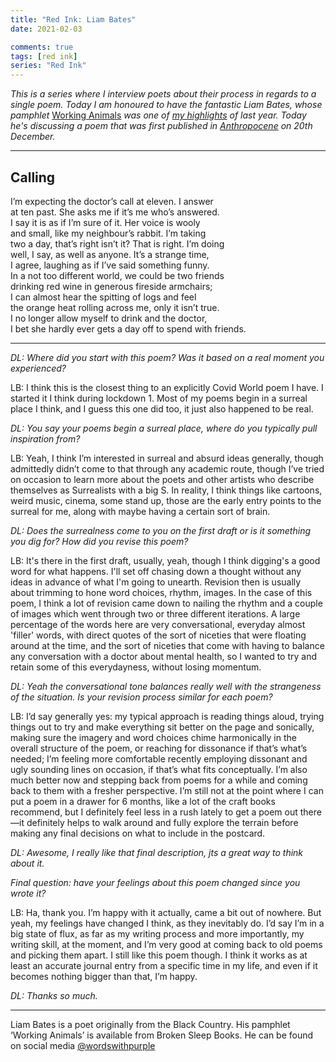 ```yaml
---
title: "Red Ink: Liam Bates"
date: 2021-02-03

comments: true  
tags: [red ink]
series: "Red Ink"
---
```


*This is a series where I interview poets about their process in regards to a single poem. Today I am honoured to have the fantastic Liam Bates, whose pamphlet* [Working Animals](https://www.brokensleepbooks.com/product-page/liam-bates-working-animals) *was one of [my highlights](/poetry-books/) of last year. Today he's discussing a poem that was first published in [Anthropocene](https://www.anthropocenepoetry.org/post/2-poems-by-liam-bates) on 20th December.*

***

## Calling

I’m expecting the doctor’s call at eleven. I answer  
at ten past. She asks me if it’s me who’s answered.  
I say it is as if I’m sure of it. Her voice is wooly  
and small, like my neighbour’s rabbit. I’m taking  
two a day, that’s right isn’t it? That is right. I’m doing  
well, I say, as well as anyone. It’s a strange time,  
I agree, laughing as if I’ve said something funny.  
In a not too different world, we could be two friends  
drinking red wine in generous fireside armchairs;  
I can almost hear the spitting of logs and feel  
the orange heat rolling across me, only it isn’t true.  
I no longer allow myself to drink and the doctor,  
I bet she hardly ever gets a day off to spend with friends.  

***

*DL: Where did you start with this poem? Was it based on a real moment you experienced?*

LB: I think this is the closest thing to an explicitly Covid World poem I have. I started it I think during lockdown 1. Most of my poems begin in a surreal place I think, and I guess this one did too, it just also happened to be real.

*DL: You say your poems begin a surreal place, where do you typically pull inspiration from?*

LB: Yeah, I think I’m interested in surreal and absurd ideas generally, though admittedly didn’t come to that through any academic route, though I’ve tried on occasion to learn more about the poets and other artists who describe themselves as Surrealists with a big S. In reality, I think things like cartoons, weird music, cinema, some stand up, those are the early entry points to the surreal for me, along with maybe having a certain sort of brain.

*DL: Does the surrealness come to you on the first draft or is it something you dig for? How did you revise this poem?*

LB: It's there in the first draft, usually, yeah, though I think digging's a good word for what happens. I'll set off chasing down a thought without any ideas in advance of what I'm going to unearth. Revision then is usually about trimming to hone word choices, rhythm, images. In the case of this poem, I think a lot of revision came down to nailing the rhythm and a couple of images which went through two or three different iterations. A large percentage of the words here are very conversational, everyday almost 'filler' words, with direct quotes of the sort of niceties that were floating around at the time, and the sort of niceties that come with having to balance any conversation with a doctor about mental health, so I wanted to try and retain some of this everydayness, without losing momentum.

*DL: Yeah the conversational tone balances really well with the strangeness of the situation. Is your revision process similar for each poem?*

LB: I’d say generally yes: my typical approach is reading things aloud, trying things out to try and make everything sit better on the page and sonically, making sure the imagery and word choices chime harmonically in the overall structure of the poem, or reaching for dissonance if that’s what’s needed; I’m feeling more comfortable recently employing dissonant and ugly sounding lines on occasion, if that’s what fits conceptually. I’m also much better now and stepping back from poems for a while and coming back to them with a fresher perspective. I’m still not at the point where I can put a poem in a drawer for 6 months, like a lot of the craft books recommend, but I definitely feel less in a rush lately to get a poem out there—it definitely helps to walk around and fully explore the terrain before making any final decisions on what to include in the postcard.

*DL: Awesome, I really like that final description, jts a great way to think about it.*

*Final question: have your feelings about this poem changed since you wrote it?*

LB: Ha, thank you. I’m happy with it actually, came a bit out of nowhere. But yeah, my feelings have changed I think, as they inevitably do. I’d say I’m in a big state of flux, as far as my writing process and more importantly, my writing skill, at the moment, and I’m very good at coming back to old poems and picking them apart. I still like this poem though. I think it works as at least an accurate journal entry from a specific time in my life, and even if it becomes nothing bigger than that, I’m happy.

*DL: Thanks so much.*

***

Liam Bates is a poet originally from the Black Country. His pamphlet ‘Working Animals’ is available from Broken Sleep Books. He can be found on social media [@wordswithpurple](https://twitter.com/wordswithpurple/)
